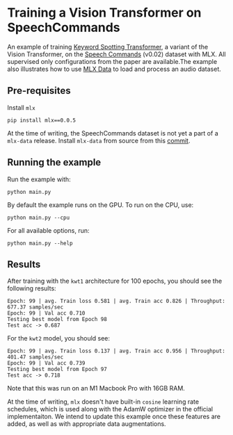 # Training a Vision Transformer on SpeechCommands

An example of training [Keyword Spotting Transformer](https://www.isca-speech.org/archive/interspeech_2021/berg21_interspeech.html), a variant of the Vision Transformer, on the [Speech Commands](https://arxiv.org/abs/1804.03209) (v0.02) dataset with MLX. All supervised only configurations from the paper are available.The example also
illustrates how to use [MLX Data](https://github.com/ml-explore/mlx-data) to
load and process an audio dataset.

## Pre-requisites

Install `mlx`

```
pip install mlx==0.0.5
```

At the time of writing, the SpeechCommands dataset is not yet a part of a `mlx-data` release. Install `mlx-data` from source from this [commit](https://github.com/ml-explore/mlx-data/commit/ae3431648b8e1594d63175a8f121d9873aeb9daa).

## Running the example

Run the example with:

```
python main.py
```

By default the example runs on the GPU. To run on the CPU, use: 

```
python main.py --cpu
```

For all available options, run:

```
python main.py --help
```

## Results

After training with the `kwt1` architecture for 100 epochs, you
should see the following results:

```
Epoch: 99 | avg. Train loss 0.581 | avg. Train acc 0.826 | Throughput: 677.37 samples/sec
Epoch: 99 | Val acc 0.710
Testing best model from Epoch 98
Test acc -> 0.687
```

For the `kwt2` model, you should see:
```
Epoch: 99 | avg. Train loss 0.137 | avg. Train acc 0.956 | Throughput: 401.47 samples/sec
Epoch: 99 | Val acc 0.739
Testing best model from Epoch 97
Test acc -> 0.718
```

Note that this was run on an M1 Macbook Pro with 16GB RAM.

At the time of writing, `mlx` doesn't have built-in `cosine` learning rate schedules, which is used along with the AdamW optimizer in the official implementaiton. We intend to update this example once these features
are added, as well as with appropriate data augmentations.